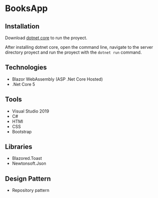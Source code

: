 # BooksApp

## Installation
Download [dotnet core](https://dotnet.microsoft.com/download) to run the proyect.

After installing dotnet core, open the command line, navigate to the server directory proyect and run the proyect with the `dotnet run` command.

## Technologies 

* Blazor WebAssembly (ASP .Net Core Hosted)
* .Net Core 5

## Tools

* Visual Studio 2019
* C#
* HTMl
* CSS
* Bootstrap

## Libraries

* Blazored.Toast
* Newtonsoft.Json

## Design Pattern

* Repository pattern
